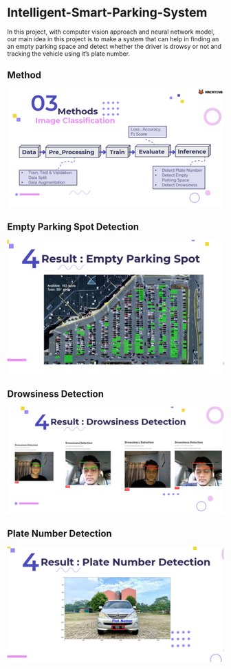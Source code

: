 # Intelligent-Smart-Parking-System
In this project, with computer vision approach and neural network model, our main idea in this project is to make a system that can help in finding an an empty parking space and detect whether the driver is drowsy or not and tracking the vehicle using it’s plate number.
## Method

![xx](https://github.com/hafidzali04/Intelligent-Smart-Parking-System/blob/35a64d2b90fc6cd5e4b6f603512e0fd28680b24e/Screenshot%202022-02-11%20194300.png)
## Empty Parking Spot Detection
![xx](https://github.com/hafidzali04/Intelligent-Smart-Parking-System/blob/35a64d2b90fc6cd5e4b6f603512e0fd28680b24e/Screenshot%202022-02-11%20194234.png)
## Drowsiness Detection
![xx](https://github.com/hafidzali04/Intelligent-Smart-Parking-System/blob/35a64d2b90fc6cd5e4b6f603512e0fd28680b24e/Screenshot%202022-02-11%20194316.png)
## Plate Number Detection
![xx](https://github.com/hafidzali04/Intelligent-Smart-Parking-System/blob/35a64d2b90fc6cd5e4b6f603512e0fd28680b24e/Screenshot%202022-02-11%20194346.png)
